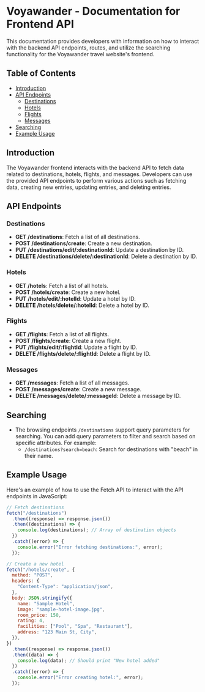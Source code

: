 # Voyawander - Documentation for Frontend API

This documentation provides developers with information on how to interact with the backend API endpoints, routes, and utilize the searching functionality for the Voyawander travel website's frontend.

## Table of Contents

- [Introduction](#introduction)
- [API Endpoints](#api-endpoints)
  - [Destinations](#destinations)
  - [Hotels](#hotels)
  - [Flights](#flights)
  - [Messages](#messages)
- [Searching](#searching)
- [Example Usage](#example-usage)

## Introduction

The Voyawander frontend interacts with the backend API to fetch data related to destinations, hotels, flights, and messages. Developers can use the provided API endpoints to perform various actions such as fetching data, creating new entries, updating entries, and deleting entries.

## API Endpoints

### Destinations

- **GET /destinations**: Fetch a list of all destinations.
- **POST /destinations/create**: Create a new destination.
- **PUT /destinations/edit/:destinationId**: Update a destination by ID.
- **DELETE /destinations/delete/:destinationId**: Delete a destination by ID.

### Hotels

- **GET /hotels**: Fetch a list of all hotels.
- **POST /hotels/create**: Create a new hotel.
- **PUT /hotels/edit/:hotelId**: Update a hotel by ID.
- **DELETE /hotels/delete/:hotelId**: Delete a hotel by ID.

### Flights

- **GET /flights**: Fetch a list of all flights.
- **POST /flights/create**: Create a new flight.
- **PUT /flights/edit/:flightId**: Update a flight by ID.
- **DELETE /flights/delete/:flightId**: Delete a flight by ID.

### Messages

- **GET /messages**: Fetch a list of all messages.
- **POST /messages/create**: Create a new message.
- **DELETE /messages/delete/:messageId**: Delete a message by ID.

## Searching

- The browsing endpoints `/destinations` support query parameters for searching. You can add query parameters to filter and search based on specific attributes. For example:
  - `/destinations?search=beach`: Search for destinations with "beach" in their name.

## Example Usage

Here's an example of how to use the Fetch API to interact with the API endpoints in JavaScript:

```javascript
// Fetch destinations
fetch("/destinations")
  .then((response) => response.json())
  .then((destinations) => {
    console.log(destinations); // Array of destination objects
  })
  .catch((error) => {
    console.error("Error fetching destinations:", error);
  });

// Create a new hotel
fetch("/hotels/create", {
  method: "POST",
  headers: {
    "Content-Type": "application/json",
  },
  body: JSON.stringify({
    name: "Sample Hotel",
    image: "sample-hotel-image.jpg",
    room_price: 150,
    rating: 4,
    facilities: ["Pool", "Spa", "Restaurant"],
    address: "123 Main St, City",
  }),
})
  .then((response) => response.json())
  .then((data) => {
    console.log(data); // Should print "New hotel added"
  })
  .catch((error) => {
    console.error("Error creating hotel:", error);
  });
```
